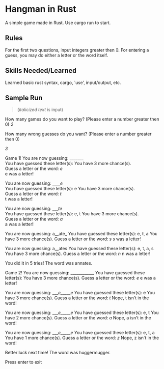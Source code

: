 # Hangman in Rust

A simple game made in Rust. Use cargo run to start. 

## Rules

For the first two questions, input integers greater then 0. For entering a guess, you may do either a letter or the word itself.

## Skills Needed/Learned

Learned basic rust syntax, cargo, 'use', input/output, etc.

## Sample Run

> (*italicized text* is input)

How many games do you want to play? (Please enter a number greater then 0)
*2*

How many wrong guesses do you want? (Please enter a number greater then 0)

*3*

Game 1!
You are now guessing: _______    
You have guessed these letter(s):
You have 3 more chance(s).       
Guess a letter or the word: *e*   
e was a letter!

You are now guessing: _____e_    
You have guessed these letter(s):
e
You have 3 more chance(s).       
Guess a letter or the word: *t*   
t was a letter!

You are now guessing: ____te_    
You have guessed these letter(s):
e, t
You have 3 more chance(s).       
Guess a letter or the word: *a*    
a was a letter!

You are now guessing: a__ate_
You have guessed these letter(s):
e, t, a
You have 3 more chance(s).
Guess a letter or the word: *s*
s was a letter!

You are now guessing: a__ates
You have guessed these letter(s):
e, t, a, s
You have 3 more chance(s).
Guess a letter or the word: *n*
n was a letter!

You did it in 5 tries!
The word was annates.


Game 2!
You are now guessing: ____________
You have guessed these letter(s):
You have 3 more chance(s).
Guess a letter or the word: *e*
e was a letter!

You are now guessing: ____e_____e_
You have guessed these letter(s):
e
You have 3 more chance(s).
Guess a letter or the word: *t*
Nope, t isn't in the word!

You are now guessing: ____e_____e_
You have guessed these letter(s):
e, t
You have 2 more chance(s).
Guess a letter or the word: *a*
Nope, a isn't in the word!

You are now guessing: ____e_____e_
You have guessed these letter(s):
e, t, a
You have 1 more chance(s).
Guess a letter or the word: *z*
Nope, z isn't in the word!

Better luck next time!
The word was huggermugger.

Press enter to exit
